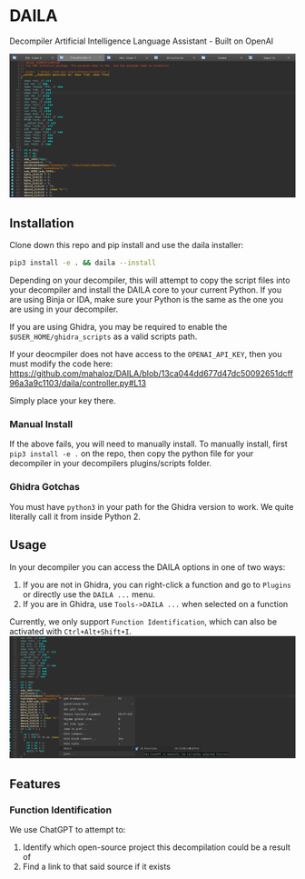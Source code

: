 # DAILA 
Decompiler Artificial Intelligence Language Assistant - Built on OpenAI

![](./assets/daila-ida.png)

## Installation
Clone down this repo and pip install and use the daila installer:
```bash
pip3 install -e . && daila --install 
```

Depending on your decompiler, this will attempt to copy the script files into your decompiler and install
the DAILA core to your current Python. If you are using Binja or IDA, make sure your Python is the same 
as the one you are using in your decompiler. 

If you are using Ghidra, you may be required to enable the `$USER_HOME/ghidra_scripts` as a valid 
scripts path. 

If your deocmpiler does not have access to the `OPENAI_API_KEY`, then you must modify the code here:
https://github.com/mahaloz/DAILA/blob/13ca044dd677d47dc50092651dcff96a3a9c1103/daila/controller.py#L13

Simply place your key there. 


### Manual Install
If the above fails, you will need to manually install.
To manually install, first `pip3 install -e .` on the repo, then copy the python file for your decompiler in your 
decompilers plugins/scripts folder. 

### Ghidra Gotchas
You must have `python3` in your path for the Ghidra version to work. We quite literally call it from inside Python 2.

## Usage
In your decompiler you can access the DAILA options in one of two ways:
1. If you are not in Ghidra, you can right-click a function and go to `Plugins` or directly use the `DAILA ...` menu.
2. If you are in Ghidra, use `Tools->DAILA ...` when selected on a function

Currently, we only support `Function Identification`, which can also be activated with `Ctrl+Alt+Shift+I`.
![](./assets/daila_ida_2.png)


## Features
### Function Identification
We use ChatGPT to attempt to:
1. Identify which open-source project this decompilation could be a result of 
2. Find a link to that said source if it exists 
